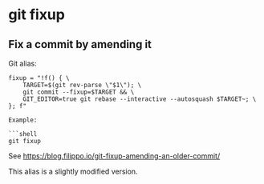 # git fixup

## Fix a commit by amending it

Git alias:

```git
fixup = "!f() { \
    TARGET=$(git rev-parse \"$1\"); \
    git commit --fixup=$TARGET && \
    GIT_EDITOR=true git rebase --interactive --autosquash $TARGET~; \
}; f"

Example:

```shell
git fixup
```

See https://blog.filippo.io/git-fixup-amending-an-older-commit/

This alias is a slightly modified version.
